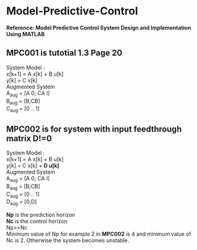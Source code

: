 
# Model-Predictive-Control
 **Reference: Model Predictive Control System Design and Implementation Using MATLAB**

## MPC001 is tutotial 1.3 Page 20 <br/>
System Model : <br/>
x[k+1] = A x[k] + B u[k] <br/>
y[k] = C x[k] <br/>
Augmented System <br/>
A<sub>aug</sub> = [A 0; CA I]  <br/>
B<sub>aug</sub> = [B;CB] <br/>
C<sub>aug</sub> = [0 .. 1] <br/>

## MPC002 is for system with input feedthrough matrix D!=0
System Model : <br/>
x[k+1] = A x[k] + B u[k] <br/>
y[k] = C x[k] + **D u[k]** <br/>
Augmented System <br/>
A<sub>aug</sub> = [A 0; CA I]  <br/>
B<sub>aug</sub> = [B;CB] <br/>
C<sub>aug</sub> = [0 .. 1] <br/>
D<sub>aug</sub> = [0;D]

**Np** is the prediction horizon <br/>
**Nc** is the control horizon <br/>
Np>=Nc<br/>
Minimum value of Np for example 2 in **MPC002** is 4 and minimum value of Nc is 2. Otherwise the system becomes unstable. 
                   
